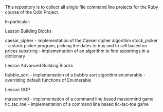 This repository is to collect all single file command line projects for the Ruby course of the Odin Project.

In particular:

Lesson Building Blocks

caesar_cipher - implementation of the Caeser cipher algorithm
stock_picker - a stock picker program, picking the dates to buy and to sell based on prices
substring - implementation of an algorithm to find substrings in a dictionary

Lesson Advanced Building Blocks

bubble_sort - implementation of a bubble sort algorithm
enumerable - overriding default functions of Enumerable

Lesson OOP

mastermind - implementation of a command line based mastermind game
tic_tac_toe - implementation of a command line based tic-tac-toe game
